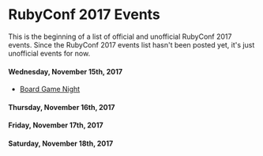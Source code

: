 # RubyConf 2017 Events

This is the beginning of a list of official and unofficial RubyConf 2017 events. Since the RubyConf 2017 events list hasn't been posted yet, it's just unofficial events for now.

#### Wednesday, November 15th, 2017

* [Board Game Night](https://www.eventbrite.com/e/rubyconf-2017-board-game-night-tickets-37743795709)

#### Thursday, November 16th, 2017

#### Friday, November 17th, 2017

#### Saturday, November 18th, 2017